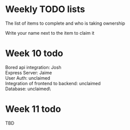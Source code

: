 # Weekly TODO lists
The list of items to complete and who is taking ownership

Write your name next to the item to claim it

# Week 10 todo
Bored api integration: Josh\
Express Server: Jaime\
User Auth: unclaimed\
Integration of frontend to backend: unclaimed\
Database: unclaimed\

# Week 11 todo
TBD
